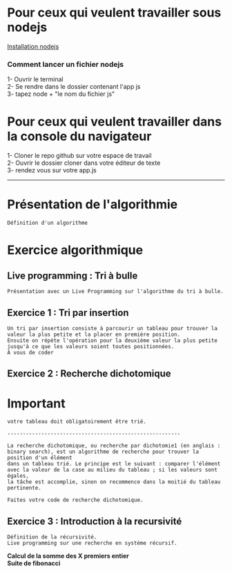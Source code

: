 # Pour ceux qui veulent travailler sous nodejs  


[Installation nodejs](https://doc.ubuntu-fr.org/nodejs)

### Comment lancer un fichier nodejs 

1-  Ouvrir le terminal  
2-  Se rendre dans le dossier contenant l'app js  
3-  tapez node + "le nom du fichier js"  


# Pour ceux qui veulent travailler dans la console du navigateur 

1-  Cloner le repo github sur votre espace de travail  
2-  Ouvrir le dossier cloner dans votre éditeur de texte  
3-  rendez vous sur votre app.js  

--------------------  

# Présentation de l'algorithmie  

    Définition d'un algorithme  

# Exercice algorithmique  

## Live programming : Tri à bulle   

    Présentation avec un Live Programming sur l'algorithme du tri à bulle.  


## Exercice 1 : Tri par insertion   

    Un tri par insertion consiste à parcourir un tableau pour trouver la valeur la plus petite et la placer en première position.  
    Ensuite on répète l'opération pour la deuxième valeur la plus petite jusqu'à ce que les valeurs soient toutes positionnées.  
    A vous de coder  

## Exercice 2 : Recherche dichotomique  

# Important  

    votre tableau doit obligatoirement être trié.  

    --------------------------------------------------------  

    La recherche dichotomique, ou recherche par dichotomie1 (en anglais : binary search), est un algorithme de recherche pour trouver la position d'un élément  
    dans un tableau trié. Le principe est le suivant : comparer l'élément avec la valeur de la case au milieu du tableau ; si les valeurs sont égales,  
    la tâche est accomplie, sinon on recommence dans la moitié du tableau pertinente.  

    Faites votre code de recherche dichotomique.  
    

## Exercice 3 : Introduction à la recursivité  

    Définition de la récursivité.  
    Live programming sur une recherche en système récursif.  


**Calcul de la somme des X premiers entier**  
**Suite de fibonacci**



